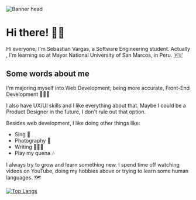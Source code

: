 ![Banner head](https://i.imgur.com/oZvWyBO.png)

# **Hi there! 👋😄**

Hi everyone, I'm Sebastian Vargas, a Software Engineering student. Actually, I'm learning so at Mayor National University of San Marcos, in Peru. 🇵🇪

## Some words about me

I'm majoring myself into Web Development; being more accurate, Front-End Development 👨🏻‍💻

I also have UX/UI skills and I like everything about that. Maybe I could be a Product Designer in the future, I don't rule out that option. 

Besides web development, I like doing other things like:

- Sing 🎤
- Photography 📸
- Writing 📖✍🏻
- Play my quena 🎶

I always try to grow and learn something new. I spend time off watching videos on YouTube, doing my hobbies above or trying to learn some human languages. 🗺

[![Top Langs](https://github-readme-stats.vercel.app/api/top-langs/?username=sebastcotd&bg_color=160deg,485563,29323c&title_color=ffffff&text_color=ffffff&icon_color=fafafa&hide_border=true)](https://github.com/anuraghazra/github-readme-stats)

<!--
**sebastcotd/sebastcotd** is a ✨ _special_ ✨ repository because its `README.md` (this file) appears on your GitHub profile.

Here are some ideas to get you started:

- 🔭 I’m currently working on ...
- 🌱 I’m currently learning ...
- 👯 I’m looking to collaborate on ...
- 🤔 I’m looking for help with ...
- 💬 Ask me about ...
- 📫 How to reach me: ...
- 😄 Pronouns: ...
- ⚡ Fun fact: ...
-->
